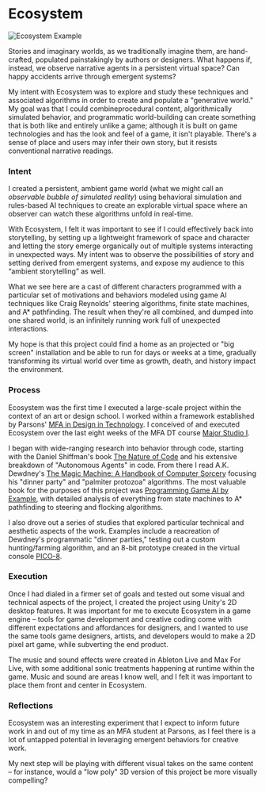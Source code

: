 # Ecosystem

![Ecosystem Example](http://nathankoch.com/img/work/ecosystem-01.png)

Stories and imaginary worlds, as we traditionally imagine them, are hand-crafted, populated painstakingly by authors or designers. What happens if, instead, we observe narrative agents in a persistent virtual space? Can happy accidents arrive through emergent systems?

My intent with Ecosystem was to explore and study these techniques and associated algorithms in order to create and populate a "generative world." My goal was that I could combineprocedural content, algorithmically simulated behavior, and programmatic world-building can create something that is both like and entirely unlike a game; although it is built on game technologies and has the look and feel of a game, it isn't playable. There's a sense of place and users may infer their own story, but it resists conventional narrative readings.


### Intent

I created a persistent, ambient game world (what we might call an *observable bubble of simulated reality*) using behavioral simulation and rules-based AI techniques to create an explorable virtual space where an observer can watch these algorithms unfold in real-time.

With Ecosystem, I felt it was important to see if I could effectively back into storytelling, by setting up a lightweight framework of space and character and letting the story emerge organically out of multiple systems interacting in unexpected ways. My intent was to observe the possibilities of story and setting derived from emergent systems, and expose my audience to this “ambient storytelling” as well.

What we see here are a cast of different characters programmed with a particular set of motivations and behaviors modeled using game AI techniques like Craig Reynolds' steering algorithms, finite state machines, and A* pathfinding. The result when they're all combined, and dumped into one shared world, is an infinitely running work full of unexpected interactions.

My hope is that this project could find a home as an projected or "big screen" installation and be able to run for days or weeks at a time, gradually transforming its virtual world over time as growth, death, and history impact the environment.


### Process

Ecosystem was the first time I executed a large-scale project within the context of an art or design school. I worked within a framework established by Parsons' [MFA in Design in Technology](http://www.newschool.edu/parsons/mfa-design-technology/?show=program-curriculum). I conceived of and executed Ecosystem over the last eight weeks of the MFA DT course [Major Studio I](https://courses.newschool.edu/courses/PGTE5200).

I began with wide-ranging research into behavior through code, starting with the Daniel Shiffman's book [The Nature of Code](https://www.amazon.com/Nature-Code-Simulating-Natural-Processing/dp/0985930802) and his extensive breakdown of "Autonomous Agents" in code. From there I read A.K. Dewdney's [The Magic Machine: A Handbook of Computer Sorcery](https://www.amazon.com/Magic-Machine-Handbook-Computer-Sorcery/dp/0716721449) focusing his "dinner party" and "palmiter protozoa" algorithms. The most valuable book for the purposes of this project was [Programming Game AI by Example](https://www.amazon.com/Programming-Example-Wordware-Developers-Library/dp/1556220782), with detailed analysis of everything from state machines to A* pathfinding to steering and flocking algorithms.

I also drove out a series of studies that explored particular technical and aesthetic aspects of the work. Examples include a reacreation of Dewdney's programmatic "dinner parties," testing out a custom hunting/farming algorithm, and an 8-bit prototype created in the virtual console [PICO-8](https://www.lexaloffle.com/pico-8.php).


### Execution

Once I had dialed in a firmer set of goals and tested out some visual and technical aspects of the project, I created the project using Unity's 2D desktop features. It was important for me to execute Ecosystem in a game engine – tools for game development and creative coding come with different expectations and affordances for designers, and I wanted to use the same tools game designers, artists, and developers would to make a 2D pixel art game, while subverting the end product.

The music and sound effects were created in Ableton Live and Max For Live, with some additional sonic treatments happening at runtime within the game. Music and sound are areas I know well, and I felt it was important to place them front and center in Ecosystem.


### Reflections

Ecosystem was an interesting experiment that I expect to inform future work in and out of my time as an MFA student at Parsons, as I feel there is a lot of untapped potential in leveraging emergent behaviors for creative work.

My next step will be playing with different visual takes on the same content – for instance, would a "low poly" 3D version of this project be more visually compelling?
